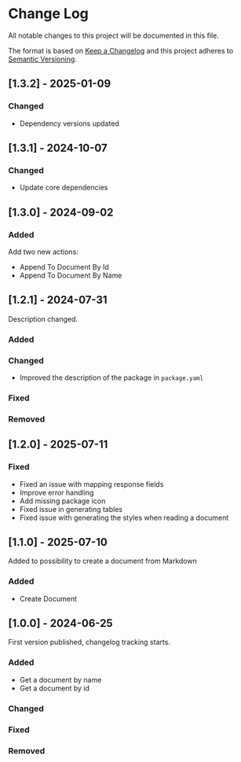 # Change Log
All notable changes to this project will be documented in this file.

The format is based on [Keep a Changelog](https://keepachangelog.com/)
and this project adheres to [Semantic Versioning](https://semver.org/).


## [1.3.2] - 2025-01-09

### Changed

- Dependency versions updated

## [1.3.1] - 2024-10-07

### Changed

- Update core dependencies


## [1.3.0] - 2024-09-02

### Added

Add two new actions:
- Append To Document By Id
- Append To Document By Name

## [1.2.1] - 2024-07-31

Description changed.

### Added

### Changed

- Improved the description of the package in `package.yaml`

### Fixed

### Removed

## [1.2.0] - 2025-07-11

### Fixed
- Fixed an issue with mapping response fields
- Improve error handling
- Add missing package icon
- Fixed issue in generating tables
- Fixed issue with generating the styles when reading a document

## [1.1.0] - 2025-07-10

Added to possibility to create a document from Markdown

### Added
- Create Document


## [1.0.0] - 2024-06-25

First version published, changelog tracking starts.

### Added
- Get a document by name
- Get a document by id

### Changed

### Fixed

### Removed
